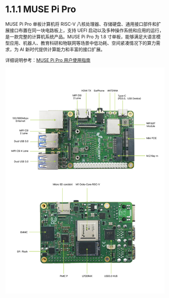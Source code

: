 # 1.1.1 MUSE Pi Pro

MUSE Pi Pro 单板计算机将 RISC-V 八核处理器、存储硬盘、通用接口部件和扩展接口布置在同一块电路板上，支持 UEFI 启动以及多种操作系统和应用的运行，是一款完整的计算机系统产品。MUSE Pi Pro 为 1.8 寸单板，能够满足大语言模型应用、机器人、教育科研和物联网等场景中低功耗、空间紧凑情况下的算力需求，为 AI 新时代提供计算能力和丰富的接口扩展。

详细说明参考：[MUSE Pi Pro 用户使用指南](https://developer.spacemit.com/documentation?token=EIk1wVY9NinD95kMsw0cFM89npd#muse-pi-pro-%E7%94%A8%E6%88%B7%E4%BD%BF%E7%94%A8%E6%8C%87%E5%8D%97)

![](./images/1.png)